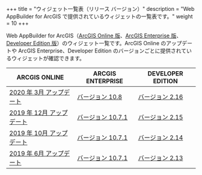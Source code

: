 +++
title = "ウィジェット一覧表（リリース バージョン）"
description = "Web AppBuilder for ArcGIS で提供されているウィジェットの一覧表です。"
weight = 10
+++


Web AppBuilder for ArcGIS（[ArcGIS Online 版](https://doc.arcgis.com/ja/web-appbuilder/)、[ArcGIS Enterprise 版](https://enterprise.arcgis.com/ja/portal/latest/use/welcome.htm)、[Developer Edition 版](https://developers.arcgis.com/web-appbuilder/)）のウィジェット一覧です。ArcGIS Online のアップデートや ArcGIS Enterprise、Developer Edition のバージョンごとに提供されているウィジェットが確認できます。

|ARCGIS ONLINE|ARCGIS ENTERPRISE|DEVELOPER EDITION|
|---|---|---|
|[2020 年 3月 アップデート](./2.16)|[バージョン 10.8](./2.16)|[バージョン 2.16](./2.16)|
|[2019 年 12月 アップデート](./2.15)|[バージョン 10.7.1](./2.15)|[バージョン 2.15](./2.15)|
|[2019 年 10月 アップデート](./2.14)|[バージョン 10.7.1](./2.14)|[バージョン 2.14](./2.14)|
|[2019 年 6月 アップデート](./2.13)|[バージョン 10.7.1](./2.13)|[バージョン 2.13](./2.13)|


